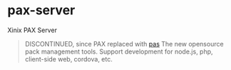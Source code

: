 pax-server
==========

Xinix PAX Server

> DISCONTINUED, since PAX replaced with [pas](https://github.com/xinix-technology/pas) The new opensource pack management tools. Support development for node.js, php, client-side web, cordova, etc. 
